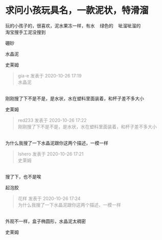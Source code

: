 # 求问小孩玩具名，一款泥状，特滑溜


玩的小孩子的，很喜欢，泥水果冻一样，有水&nbsp; &nbsp; 绿色的&nbsp; &nbsp; 呲溜呲溜的<br />
淘宝搜手工泥没搜到

硼砂　　　

水晶泥

史莱姆

<div class="quote"><blockquote><font color="#999999">gia-e 发表于 2020-10-26 17:19</font><br />
<font color="#999999">水晶泥</font></blockquote></div><br />
刚刚搜了下不是不是，是水状，水在塑料里面装着，和杯子差不多大小

史莱姆

<div class="quote"><blockquote><font color="#999999">red233 发表于 2020-10-26 17:22</font><br />
<font color="#999999">刚刚搜了下不是不是，是水状，水在塑料里面装着，和杯子差不多大小</font></blockquote></div><br />
为什么我搜了一下水晶泥跟你这两个描述，一模一样

<div class="quote"><blockquote><font color="#999999">lshero 发表于 2020-10-26 17:21</font><br />
<font color="#999999">史莱姆</font></blockquote></div><br />
搜了下，也不是唉

起泡胶

<div class="quote"><blockquote><font color="#999999">花样 发表于 2020-10-26 17:24</font><br />
<font color="#999999">为什么我搜了一下水晶泥跟你这两个描述，一模一样</font></blockquote></div><br />
外观不一样，盒子椭圆形，水晶泥太稠密

史莱姆<img src="static/image/smiley/default/lol.gif" smilieid="12" border="0" alt="" /><img id="aimg_L754Z" onclick="zoom(this, this.src, 0, 0, 0)" class="zoom" src="https://cdn.jsdelivr.net/gh/hishis/forum-master/public/images/patch.gif" onmouseover="img_onmouseoverfunc(this)" onload="thumbImg(this)" border="0" alt="" />
